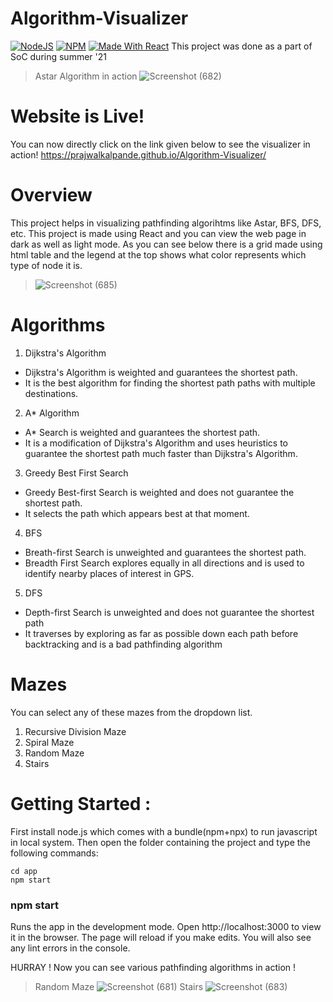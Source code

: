 # Algorithm-Visualizer
 [![NodeJS](https://img.shields.io/badge/node-12.14.1-important)](https://img.shields.io/badge/node-12.14.1-important)
 [![NPM](https://img.shields.io/badge/npm-6.13.7-blueviolet)](https://img.shields.io/badge/npm-6.13.7-blueviolet)
 [![Made With React](https://img.shields.io/badge/made%20with-react-61DAFB)](https://img.shields.io/badge/npm-6.13.7-blueviolet) 
 This project was done as a part of SoC during summer '21
>Astar Algorithm in action
![Screenshot (682)](https://user-images.githubusercontent.com/73771871/127780906-1d463d31-77a7-4497-9219-2cc532ed20e4.png)

 # Website is Live!
 You can now directly click on the link given below to see the visualizer in action!
 <https://prajwalkalpande.github.io/Algorithm-Visualizer/>

# Overview 
This project helps in visualizing pathfinding algorihtms like Astar, BFS, DFS, etc. This project is made using React and you can view the web page in dark as well as light mode. As you can see below there is a grid made using html table and the legend at the top shows what color represents which type of node it is.
>![Screenshot (685)](https://user-images.githubusercontent.com/73771871/127781087-a9ceaeea-9ea5-4e7f-9abd-d2945fd3bcb8.png)
# Algorithms 
1. Dijkstra's Algorithm 
- Dijkstra's Algorithm is weighted and guarantees the shortest path.
- It is the best algorithm for finding the shortest path paths with multiple destinations.
2. A* Algorithm 
- A* Search is weighted and guarantees the shortest path.
- It is a modification of Dijkstra's Algorithm and uses heuristics to guarantee the shortest path much faster than Dijkstra's Algorithm.
3. Greedy Best First Search 
- Greedy Best-first Search is weighted and does not guarantee the shortest path.
- It selects the path which appears best at that moment. 
4. BFS 
- Breath-first Search is unweighted and guarantees the shortest path.
- Breadth First Search explores equally in all directions and is used to identify nearby places of interest in GPS.
5. DFS
- Depth-first Search is unweighted and does not guarantee the shortest path
- It traverses by exploring as far as possible down each path before backtracking and is a bad pathfinding algorithm
# Mazes
You can select any of these mazes from the dropdown list.
1. Recursive Division Maze
2. Spiral Maze
3. Random Maze
4. Stairs
# Getting Started :
First install node.js which comes with a bundle(npm+npx) to run javascript in local system.
Then open the folder containing the project and type the following commands: 

```
cd app
npm start
```

### npm start
Runs the app in the development mode.
Open http://localhost:3000 to view it in the browser.
The page will reload if you make edits.
You will also see any lint errors in the console.

HURRAY ! Now you can see various pathfinding algorithms in action !
> Random Maze
![Screenshot (681)](https://user-images.githubusercontent.com/73771871/127781560-41a55076-78a3-44ee-9cbb-2d7c833347e0.png)
> Stairs
![Screenshot (683)](https://user-images.githubusercontent.com/73771871/127781578-38f95095-5995-4d75-ac13-0a0889ef7056.png)

